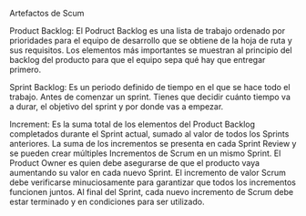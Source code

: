 Artefactos de Scum

Product Backlog:
	El Podruct Backlog es una lista de trabajo ordenado por prioridades para el equipo de desarrollo que se obtiene de la hoja de ruta y sus requisitos. Los elementos más importantes se muestran al principio del backlog del producto para que el equipo sepa qué hay que entregar primero. 

Sprint Backlog:
	Es un periodo definido de tiempo en el que se hace todo el trabajo. Antes de comenzar un sprint. Tienes que decidir cuánto tiempo va a durar, el objetivo del sprint y por donde vas a empezar. 

Increment:
	Es la suma total de los elementos del Product Backlog completados durante el Sprint actual, sumado al valor de todos los Sprints anteriores. La suma de los incrementos se presenta en cada Sprint Review y se pueden crear múltiples Incrementos de Scrum en un mismo Sprint.
El Product Owner es quien debe asegurarse de que el producto vaya aumentando su valor en cada nuevo Sprint. El incremento de valor Scrum debe verificarse minuciosamente para garantizar que todos los incrementos funcionen juntos. Al final del Sprint, cada nuevo incremento de Scrum debe estar terminado y en condiciones para ser utilizado. 